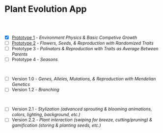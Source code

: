 # Plant Evolution App

<br>
<br>

- [X] [Prototype 1](https://github.com/matthewmain/plant_evolution_app/tree/master/prototype_1) - _Environment Physics & Basic Competive Growth_  
- [ ] [Prototype 2](https://github.com/matthewmain/plant_evolution_app/tree/master/prototype_2) - _Flowers, Seeds, & Reproduction with Randomized Traits_  
- [ ] Prototype 3 - _Polinators & Reproduction with Traits as Average Between Parents_  
- [ ] Prototype 4 - _Seasons_

<br>

- [ ] Version 1.0 - _Genes, Alleles, Mutations, & Reproduction with Mendelian Genetics_  
- [ ] Version 1.2 - _Branching_

<br>

- [ ] Version 2.1 - _Stylization (advanced sprouting & blooming animations, colors, lighting, background, etc.)_ 
- [ ] Version 2.2 - _Plant interaction (swiping for breeze, cutting/pruning) & gamification (storing & planting seeds, etc.)_

<br>
<br>
<br>
